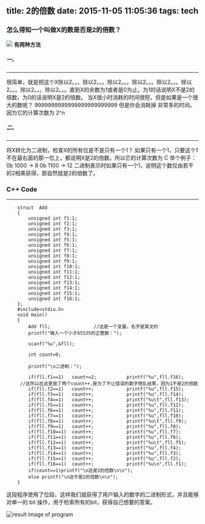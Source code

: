 title: 2的倍数
date: 2015-11-05 11:05:36
tags: tech
---------------------------
### 怎么得知一个叫做X的数是否是2的倍数？
<!--more-->
![](1.jpg)
**有两种方法**

##### 一、
-----------------------------
很简单，就是把这个X除以2。。。除以2。。。除以2。。。除以2。。。除以2。。。除以2。。。除以2。。。除以2。。。直到X的余数为1或者是0为止。为1的话说明X不是2的倍数，为0的话说明X是2的倍数。
当X很小时消耗的时间很短，但是如果是一个很大的数呢？
9999999999999999999999999
但是你会消耗掉 非常多的时间。因为它的计算次数为 2^n

##### 二、
---------------------------------------
将X转化为二进制，检查X的所有位是不是只有一个1？
如果只有一个1，只要这个1不在最右面的那一位上，都说明X是2的倍数。所以它的计算次数为 C
举个例子：
	0b 1000 → 8
	0b 1100 → 12
二进制表示时如果只有一个1，说明这个数仅由若干的2相乘获得，那自然就是2的倍数了。


### C++ Code
--------------------
        struct  Add
        {
            unsigned int f1:1;
            unsigned int f2:1;
            unsigned int f3:1;
            unsigned int f4:1;
            unsigned int f5:1;
            unsigned int f6:1;
            unsigned int f7:1;
            unsigned int f8:1;
            unsigned int f9:1;
            unsigned int f10:1;
            unsigned int f11:1;
            unsigned int f12:1;
            unsigned int f13:1;
            unsigned int f14:1;
            unsigned int f15:1;
            unsigned int f16:1;
        };
        #include<stdio.h>
        void main()
        {
            Add fll;                //这是一个变量。名字是英文的
            printf("输入一个小于65535的正整数：");
            
            scanf("%u",&fll);
            
            int count=0;
            
            printf("\n二进制：");
            
            if(fll.f1==1)   count+=2;           printf("%u",fll.f16);   
         //这所以在这里放了两个count++,是为了不让错误的数字搅乱结果，因为1不是2的倍数
            if(fll.f2==1)   count++;            printf("%u",fll.f15);
            if(fll.f3==1)   count++;            printf("%u",fll.f14);
            if(fll.f4==1)   count++;            printf("%u\t",fll.f13);
            if(fll.f5==1)   count++;            printf("%u",fll.f12);
            if(fll.f6==1)   count++;            printf("%u",fll.f11);
            if(fll.f7==1)   count++;            printf("%u",fll.f10);
            if(fll.f8==1)   count++;            printf("%u\t",fll.f9);
            if(fll.f9==1)   count++;            printf("%u",fll.f8);
            if(fll.f10==1)  count++;            printf("%u",fll.f7);
            if(fll.f11==1)  count++;            printf("%u",fll.f6);
            if(fll.f12==1)  count++;            printf("%u\t",fll.f5);
            if(fll.f13==1)  count++;            printf("%u",fll.f4);
            if(fll.f14==1)  count++;            printf("%u",fll.f3);
            if(fll.f15==1)  count++;            printf("%u",fll.f2);
            if(fll.f16==1)  count++;            printf("%u\n",fll.f1);
            if(count==1)printf("\n这是2的倍数\n\n");
            else printf("\n这不是2的倍数\n\n");
        }
 
这段程序使用了位段，这样我们就获得了用户输入的数字的二进制形式，并且能够对单一的 bit 操作，用于检索所有的bit，获得自己想要的答案。

![result image of program](psb.jpg)


